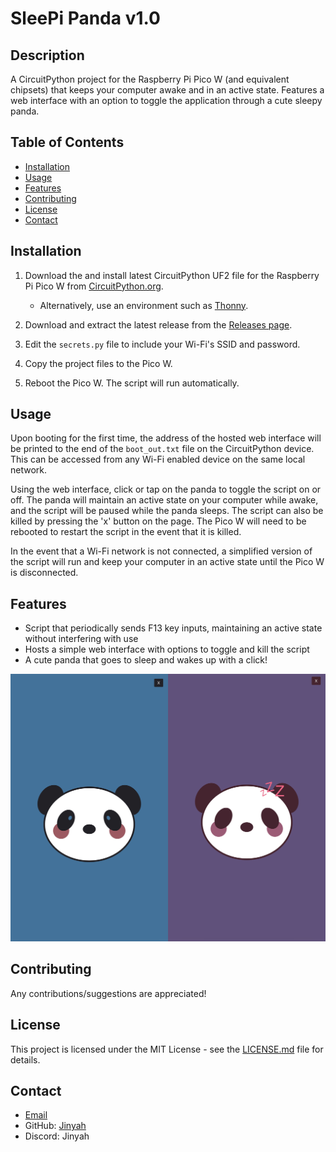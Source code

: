 # SleePi Panda v1.0

## Description
A CircuitPython project for the Raspberry Pi Pico W (and equivalent chipsets) that keeps your computer awake and in an active state. Features a web interface with an option to toggle the application through a cute sleepy panda.

## Table of Contents
- [Installation](#installation)
- [Usage](#usage)
- [Features](#features)
- [Contributing](#contributing)
- [License](#license)
- [Contact](#contact)

## Installation
1. Download the and install latest CircuitPython UF2 file for the Raspberry Pi Pico W from [CircuitPython.org](https://circuitpython.org/board/raspberry_pi_pico_w/).
   - Alternatively, use an environment such as [Thonny](https://thonny.org/).

2. Download and extract the latest release from the [Releases page](https://github.com/Jin-yah/SleePi-Panda/releases).

3. Edit the `secrets.py` file to include your Wi-Fi's SSID and password.

4. Copy the project files to the Pico W.

5. Reboot the Pico W. The script will run automatically.

## Usage
Upon booting for the first time, the address of the hosted web interface will be printed to the end of the `boot_out.txt` file on the CircuitPython device. This can be accessed from any Wi-Fi enabled device on the same local network.

Using the web interface, click or tap on the panda to toggle the script on or off. The panda will maintain an active state on your computer while awake, and the script will be paused while the panda sleeps. The script can also be killed by pressing the 'x' button on the page. The Pico W will need to be rebooted to restart the script in the event that it is killed.

In the event that a Wi-Fi network is not connected, a simplified version of the script will run and keep your computer in an active state until the Pico W is disconnected.

## Features
- Script that periodically sends F13 key inputs, maintaining an active state without interfering with use
- Hosts a simple web interface with options to toggle and kill the script
- A cute panda that goes to sleep and wakes up with a click!

![Web Interface](images/example.png)

## Contributing
Any contributions/suggestions are appreciated!

## License
This project is licensed under the MIT License - see the [LICENSE.md](LICENSE.md) file for details.

## Contact
- [Email](mailto:jinyahdev@gmail.com)
- GitHub: [Jinyah](https://github.com/Jin-yah)
- Discord: Jinyah
